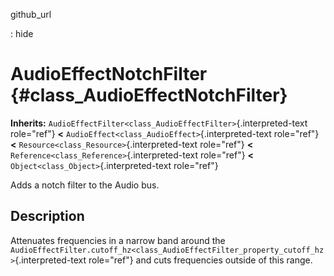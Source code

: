 github\_url

:   hide

AudioEffectNotchFilter {#class_AudioEffectNotchFilter}
======================

**Inherits:**
`AudioEffectFilter<class_AudioEffectFilter>`{.interpreted-text
role="ref"} **\<** `AudioEffect<class_AudioEffect>`{.interpreted-text
role="ref"} **\<** `Resource<class_Resource>`{.interpreted-text
role="ref"} **\<** `Reference<class_Reference>`{.interpreted-text
role="ref"} **\<** `Object<class_Object>`{.interpreted-text role="ref"}

Adds a notch filter to the Audio bus.

Description
-----------

Attenuates frequencies in a narrow band around the
`AudioEffectFilter.cutoff_hz<class_AudioEffectFilter_property_cutoff_hz>`{.interpreted-text
role="ref"} and cuts frequencies outside of this range.
